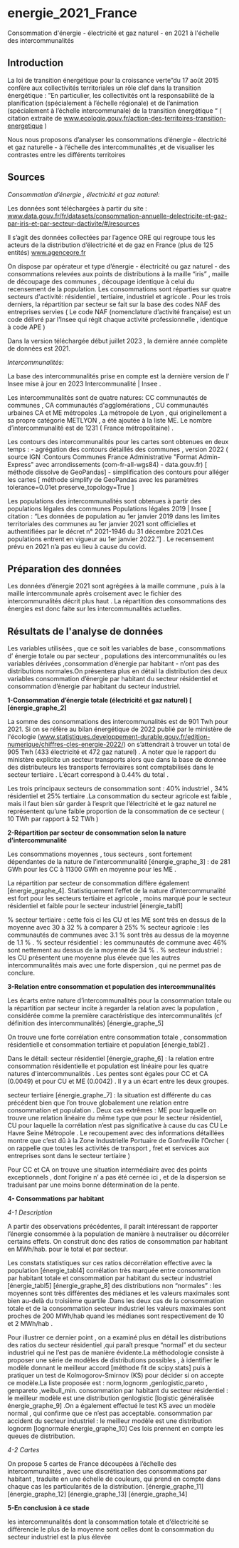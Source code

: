 # energie_2021_France
Consommation d'énergie - électricité et gaz naturel - en 2021 à l'échelle des intercommunalités

Introduction
------------


La loi de transition énergétique pour la croissance verte”du 17 août 2015 confère aux collectivités territoriales un rôle clef dans la transition énergétique : ”En particulier, les collectivités ont la responsabilité de la planification (spécialement à l’échelle régionale) et de l’animation (spécialement à l’échelle intercommunale) de la transition énergétique “ ( citation extraite de  www.ecologie.gouv.fr/action-des-territoires-transition-energetique )

Nous nous proposons d’analyser les consommations d’énergie - électricité et gaz naturelle - à l’échelle des intercommunalités ,et de visualiser les contrastes entre les différents territoires

Sources
-------

*Consommation d’énergie , électricité et gaz naturel:* 

Les données sont téléchargées à partir du site : www.data.gouv.fr/fr/datasets/consommation-annuelle-delectricite-et-gaz-par-iris-et-par-secteur-dactivite/#/resources

Il s’agit des données collectées par l’agence ORE qui regroupe tous les acteurs de la distribution d’électricité et de gaz en France (plus de 125 entités) www.agenceore.fr

On dispose par opérateur et type d’énergie - électricité ou gaz naturel - des consommations relevées aux points de distributions à la maille “iris” , maille de découpage des communes , découpage identique à celui du recensement de la population. Les consommations sont réparties sur quatre secteurs d'activité: résidentiel , tertiaire, industriel et agricole . Pour les trois derniers, la répartition par secteur se fait sur la base des codes NAF des entreprises servies ( Le code NAF (nomenclature d’activité française) est un code délivré par l’Insee qui régit chaque activité professionnelle , identique à code APE )

Dans la version téléchargée début juillet 2023 , la dernière année complète de données est 2021.


*Intercommunalités:*

La base des intercommunalités prise en compte est la dernière version  de l’ Insee mise à jour en 2023  Intercommunalité | Insee .

Les intercommunalités sont de quatre natures: CC communautés de communes , CA communautés d'agglomérations , CU communautés urbaines CA et ME métropoles  .La métropole de Lyon , qui originellement a sa propre catégorie  METLYON , a été ajoutée à la liste ME. Le nombre d’intercommunalité est de 1231 ( France métropolitaine) .

Les contours des intercommunalités pour les cartes sont obtenues en deux temps :
    - agrégation des contours détaillés des communes , version 2022 ( source IGN :Contours Communes France Administrative "Format Admin-Express" avec arrondissements (com-fr-all-wgs84) - data.gouv.fr)  [ méthode dissolve de GeoPandas]
    - simplification des contours pour alléger les cartes [ méthode simplify de GeoPandas avec les paramètres tolerance=0.01et preserve_topology=True ]

Les populations des intercommunalités sont obtenues à partir des populations légales des communes Populations légales 2019 | Insee [ citation : “Les données de population au 1er janvier 2019 dans les limites territoriales des communes au 1er janvier 2021 sont officielles et authentifiées par le décret n° 2021-1946 du 31 décembre 2021.Ces populations entrent en vigueur au 1er janvier 2022.”] . Le recensement prévu en 2021 n’a pas eu lieu à cause du covid.


Préparation des données
-----------------------

Les données d’énergie 2021 sont agrégées à la maille commune , puis à la maille intercommunale après croisement avec le fichier des intercommunalités décrit plus haut . La répartition des consommations des énergies est donc faite sur les intercommunalités actuelles.

Résultats de l'analyse de données
---------------------------------

Les variables utilisées , que ce soit les variables de  base  , consommations d’ énergie totale ou par secteur , populations des intercommunalités ou les variables dérivées ,consommation d’énergie par habitant - n’ont pas des distributions normales.On présentera plus en détail la distribution des deux variables consommation d’énergie par habitant du secteur résidentiel et consommation d’énergie par habitant du secteur industriel.

**1-Consommation d’énergie totale (électricité et gaz naturel) [ [énergie_graphe_2]**

La somme des consommations des intercommunalités est de 901 Twh pour 2021.
Si on se réfère au bilan énergétique de 2022 publié par le ministère de l'écologie
(www.statistiques.developpement-durable.gouv.fr/edition-numerique/chiffres-cles-energie-2022/) on s’attendrait à trouver un total de 905 Twh (433 électricité et 472 gaz naturel) . A noter que le rapport du ministère  explicite un secteur transports alors que dans la base de donnée des distributeurs les transports ferroviaires sont comptabilisés dans le secteur tertiaire . L’écart correspond à 0.44% du total .

Les trois principaux secteurs de consommation sont : 40% industriel , 34% résidentiel et 25% tertiaire .La consommation du secteur agricole est faible , mais il faut bien sûr garder à l’esprit que l’électricité et le gaz naturel ne représentent qu’une faible proportion de la consommation de ce secteur ( 10 TWh par rapport à 52 TWh )

**2-Répartition par secteur de consommation selon la nature d’intercommunalité**

Les consommations moyennes , tous secteurs , sont fortement dépendantes de la nature de l’intercommunalité  [énergie_graphe_3] : de 281 GWh pour les CC à 11300 GWh en moyenne pour les ME .

La répartition par secteur de consommation diffère également  [énergie_graphe_4].
Statistiquement l’effet de la nature d’intercommunalité est fort pour les secteurs tertiaire et agricole , moins marqué pour le secteur résidentiel et faible pour le secteur industriel  [énergie_tabl1]


% secteur tertiaire : cette fois ci les CU et les ME  sont très en dessus  de la moyenne avec 30 à 32 % à comparer à 25% 
% secteur agricole : les communautés de communes avec 3.1 % sont très au dessus de la moyenne de 1.1 % .
% secteur résidentiel : les communautés de commune avec 46% sont nettement au dessus de la moyenne de 34 % .
% secteur industriel : les CU présentent une moyenne plus élevée que les autres intercommunalités mais avec une forte dispersion , qui ne permet pas de conclure.


**3-Relation entre consommation et  population des intercommunalités**

Les écarts entre nature d’intercommunalités pour la consommation totale ou la répartition par secteur incite à regarder la relation  avec la population , considérée comme la première caractéristique des intercommunalités  (cf définition des intercommunalités)  [énergie_graphe_5]

On trouve une forte corrélation entre consommation totale , consommation résidentielle et consommation tertiaire et population  [énergie_tabl2] .

Dans le détail:
secteur résidentiel [énergie_graphe_6] : la relation entre consommation résidentielle et population est linéaire pour les quatre natures d'intercommunalités . Les pentes sont égales pour CC et CA (0.0049)  et pour CU et ME (0.0042) . Il y a un écart entre les deux groupes. 

secteur tertiaire [énergie_graphe_7] : la situation est différente du cas précédent bien que l’on trouve globalement une relation entre consommation et population .
 Deux cas extrêmes : 
ME pour  laquelle on trouve une relation linéaire du même type que pour le secteur résidentiel, 
CU pour laquelle la corrélation n’est pas significative à cause du cas CU Le Havre Seine Métropole . Le recoupement avec des informations détaillées montre que c’est dû à la Zone Industrielle Portuaire de Gonfreville l’Orcher ( on rappelle que toutes les activités de transport , fret et services aux entreprises sont dans le secteur tertiaire )

Pour CC et CA on trouve une situation intermédiaire avec des points exceptionnels , dont l’origine n’ a pas été cernée ici , et de la dispersion se traduisant par une moins bonne détermination de la pente.
             



**4- Consommations par habitant**

*4-1 Description*

A partir des observations  précédentes, il paraît intéressant de rapporter l’énergie consommée à la population de manière à neutraliser ou décorréler certains effets. On construit donc des ratios de consommation par habitant en MWh/hab. pour le total et par secteur.

Les constats statistiques sur ces ratios 
décorrélation effective avec la population  [énergie_tabl4]
corrélation très marquée entre consommation par habitant totale et consommation par habitant du secteur industriel  [énergie_tabl5] [énergie_graphe_8]
des distributions non “normales” : les moyennes sont très différentes des médianes et les valeurs maximales sont bien au-delà du troisième quartile .Dans  les deux cas de la consommation totale et de la consommation secteur industriel  les valeurs maximales sont proches de 200 MWh/hab quand les médianes sont respectivement de 10 et 2 MWh/hab .

Pour illustrer ce dernier point , on a examiné plus en détail les distributions des ratios du secteur résidentiel ,qui paraît presque “normal” et du secteur industriel qui ne l’est pas de manière évidente.La méthodologie consiste à proposer une série de modèles de distributions possibles , à identifier le modèle donnant le meilleur accord [méthode fit de scipy.stats] puis à pratiquer un test de Kolmogorov-Smirnov (KS) pour décider si on accepte ce modèle.La liste proposée est : norm,lognorm ,genlogistic,pareto , genpareto ,weibull_min.
consommation par habitant du secteur résidentiel : le meilleur modèle est une distribution genlogistic  [logistic généralisée énergie_graphe_9] .On a également effectué le test KS avec un modèle normal , qui confirme que ce n’est pas acceptable.
consommation par accident du secteur industriel : le meilleur modèle est une distribution lognorm [lognormale énergie_graphe_10]
Ces lois prennent en compte les queues de distribution.


*4-2 Cartes*

On propose 5 cartes de France découpées à l’échelle des intercommunalités , avec une discrétisation des consommations par habitant , traduite en une échelle de couleurs, qui prend en compte dans chaque cas les particularités de la distribution.
 [énergie_graphe_11] [énergie_graphe_12] [énergie_graphe_13] [énergie_graphe_14]



**5-En conclusion à ce stade**

les intercommunalités dont la consommation totale et d’électricité se différencie le plus de la moyenne sont celles dont la consommation du secteur industriel est la plus élevée
